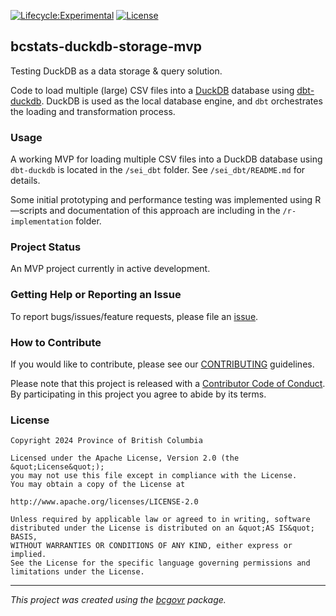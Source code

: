 <!-- badges: start -->
[![Lifecycle:Experimental](https://img.shields.io/badge/Lifecycle-Experimental-339999)](https://github.com/bcgov/repomountie/blob/master/doc/lifecycle-badges.md)
[![License](https://img.shields.io/badge/License-Apache%202.0-blue.svg)](https://opensource.org/license/apache-2-0/)
<!-- badges: end -->

## bcstats-duckdb-storage-mvp

Testing DuckDB as a data storage & query solution.

Code to load multiple (large) CSV files into a [DuckDB](https://duckdb.org) database using [dbt-duckdb](https://github.com/duckdb/dbt-duckdb). DuckDB is used as the local database engine, and `dbt` orchestrates the loading and transformation process.

### Usage

A working MVP for loading multiple CSV files into a DuckDB database using `dbt-duckdb` is located in the `/sei_dbt` folder. See `/sei_dbt/README.md` for details. 

Some initial prototyping and performance testing was implemented using R&mdash;scripts and documentation of this approach are including in the `/r-implementation` folder.

### Project Status
An MVP project currently in active development.

### Getting Help or Reporting an Issue

To report bugs/issues/feature requests, please file an [issue](https://github.com/bcgov/bcstats-duckdb/issues/).

### How to Contribute

If you would like to contribute, please see our [CONTRIBUTING](CONTRIBUTING.md) guidelines.

Please note that this project is released with a [Contributor Code of Conduct](CODE_OF_CONDUCT.md). By participating in this project you agree to abide by its terms.

### License

```
Copyright 2024 Province of British Columbia

Licensed under the Apache License, Version 2.0 (the &quot;License&quot;);
you may not use this file except in compliance with the License.
You may obtain a copy of the License at

http://www.apache.org/licenses/LICENSE-2.0

Unless required by applicable law or agreed to in writing, software distributed under the License is distributed on an &quot;AS IS&quot; BASIS,
WITHOUT WARRANTIES OR CONDITIONS OF ANY KIND, either express or implied.
See the License for the specific language governing permissions and limitations under the License.
```
---
*This project was created using the [bcgovr](https://github.com/bcgov/bcgovr) package.* 

